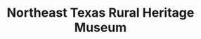 ---
layout: repo
title: "Northeast Texas Rural Heritage Museum"
id: 17654
permalink: repos/17654/
---